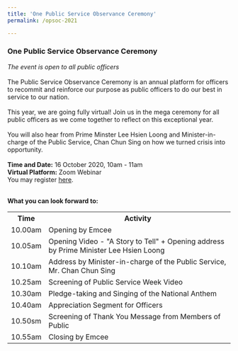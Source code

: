```yaml
---
title: 'One Public Service Observance Ceremony'
permalink: /opsoc-2021

---
```



### One Public Service Observance Ceremony<br>
<i>The event is open to all public officers </i><br>
<br>
The Public Service Observance Ceremony is an annual platform for officers to recommit and reinforce our purpose as public officers to do our best in service to our nation. 
<br><br>
This year, we are going fully virtual! Join us in the mega ceremony for all public officers as we come together to reflect on this exceptional year.
<br><br>
You will also hear from Prime Minster Lee Hsien Loong and Minister-in-charge of the Public Service, Chan Chun Sing on how we  turned crisis into opportunity.
<br>
<br>
**Time and Date:** 16 October 2020, 10am - 11am<br>
**Virtual Platform:** Zoom Webinar <br>
You may register <a href="https://gems.gevme.com/public-service-week-22695027">here</a>.<br> 

<br>
<b>What you can look forward to:</b><br>
<table>
  <tr>
    <th>
      Time
    </th>
    <th>
      Activity
    </th>
  </tr>
  <tr>
    <td>
      10.00am
    </td>
    <td>
      Opening by Emcee
    </td>
  </tr>
  <tr> 
    <td>
      10.05am
    </td>
    <td>
      Opening Video - "A Story to Tell" + Opening address by Prime Minister Lee Hsien Loong
    </td>
  </tr>
  <tr>
    <td>
      10.10am
    </td>
    <td>
      Address by Minister-in-charge of the Public Service, Mr. Chan Chun Sing
    </td>
  </tr>
  <tr>
    <td>
      10.25am
    </td>
    <td>
      Screening of Public Service Week Video
    </td>
  </tr>
  <tr>
    <td>
      10.30am
    </td>
    <td>
      Pledge-taking and Singing of the National Anthem
    </td>
  </tr>
  <tr>
    <td>
      10.40am
    </td>
    <td>
      Appreciation Segment for Officers
    </td>
  </tr>
  <tr>
    <td>
      10.50sm
    </td>
    <td>
      Screening of Thank You Message from Members of Public
    </td>
  </tr>
  <tr>
    <td>
      10.55am
    </td>
    <td>
      Closing by Emcee
    </td>
  </tr>
</table>
  
